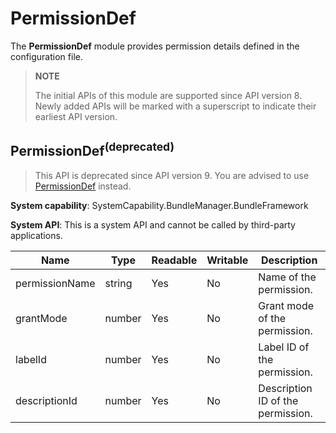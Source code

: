 # PermissionDef

The **PermissionDef** module provides permission details defined in the configuration file.

> **NOTE**
>
> The initial APIs of this module are supported since API version 8. Newly added APIs will be marked with a superscript to indicate their earliest API version.

## **PermissionDef**<sup>(deprecated)<sup>

> This API is deprecated since API version 9. You are advised to use [PermissionDef](js-apis-bundleManager-permissionDef.md) instead.

**System capability**: SystemCapability.BundleManager.BundleFramework

**System API**: This is a system API and cannot be called by third-party applications.

| Name          | Type  | Readable| Writable| Description          |
| -------------- | ------ | ---- | ---- | -------------- |
| permissionName | string | Yes  | No  | Name of the permission.  |
| grantMode      | number | Yes  | No  | Grant mode of the permission.|
| labelId        | number | Yes  | No  | Label ID of the permission.  |
| descriptionId  | number | Yes  | No  | Description ID of the permission.  |
